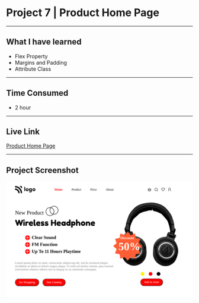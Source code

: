 # Project 7 | Product Home Page
---

## What I have learned 

- Flex Property
- Margins and Padding
- Attribute Class
---
## Time Consumed

- 2 hour

---
## Live Link
[Product Home Page](https://project-7-by-yash.netlify.app/)

---

## Project Screenshot
![Project-7](/assignment-7.png)